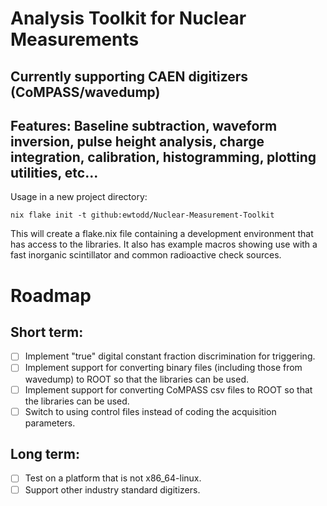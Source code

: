 # Analysis Toolkit for Nuclear Measurements 
## Currently supporting CAEN digitizers (CoMPASS/wavedump)
## Features: Baseline subtraction, waveform inversion, pulse height analysis, charge integration, calibration, histogramming, plotting utilities, etc...
Usage in a new project directory:

```
nix flake init -t github:ewtodd/Nuclear-Measurement-Toolkit
```

This will create a flake.nix file containing a development environment that has access to the libraries. It also has example macros showing use with a fast inorganic scintillator and common radioactive check sources.

# Roadmap
## Short term:
- [ ] Implement "true" digital constant fraction discrimination for triggering. 
- [ ] Implement support for converting binary files (including those from wavedump) to ROOT so that the libraries can be used. 
- [ ] Implement support for converting CoMPASS csv files to ROOT so that the libraries can be used.
- [ ] Switch to using control files instead of coding the acquisition parameters. 
## Long term:
- [ ] Test on a platform that is not x86_64-linux.
- [ ] Support other industry standard digitizers.
